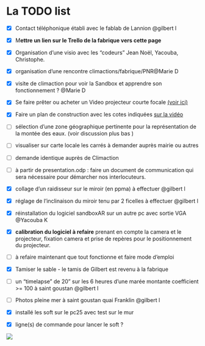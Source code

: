 ---
---

# La TODO list

- [x] Contact téléphonique établi avec le fablab de Lannion @gilbert l
- [x] M**ettre un lien sur le Trello de la fabrique vers cette page**
- [x] Organisation d’une visio avec les “codeurs” Jean Noël, Yacouba, Christophe.
- [x] organisation d’une rencontre climactions/fabrique/PNR@Marie D
- [x] visite de climaction pour voir la Sandbox et apprendre son fonctionnement ? @Marie D

- [x] Se faire prêter ou acheter un Video projecteur courte focale [(voir ici)](https://paper.dropbox.com/doc/liens-divers-et-varies--ASHvSE9X5iXmXezw1mh1J5WHAg-hKVlU1NFQK03hLUY9jw1x)
- [x] Faire un plan de construction avec les cotes indiquées [sur la vidéo](https://paper.dropbox.com/doc/liens-divers-et-varies--ASHvSE9X5iXmXezw1mh1J5WHAg-hKVlU1NFQK03hLUY9jw1x)
- [ ] sélection d’une zone géographique pertinente pour la représentation de la montée des eaux.  (voir discussion plus bas )
- [ ] visualiser sur carte locale les carrés à demander auprès mairie ou autres
- [ ] demande identique auprès de Climaction
- [ ] à partir de presentation.odp :  faire un document de communication qui sera nécessaire pour démarcher nos interlocuteurs.


- [x] collage  d’un raidisseur sur le miroir (en ppma) à effectuer @gilbert l
- [x] réglage de l’inclinaison du miroir tenu par 2 ficelles à effectuer @gilbert l
- [x] réinstallation du logiciel sandboxAR sur un autre pc avec sortie VGA @Yacouba K
- [x] **calibration du logiciel à refaire** prenant en compte la camera et le projecteur, fixation camera et  prise de repères pour le positionnement du projecteur.
- [ ] à refaire maintenant que tout fonctionne et faire mode d’emploi
- [x] Tamiser le sable - le tamis de Gilbert est revenu à la fabrique
- [ ] un “timelapse” de 20” sur les 6 heures d’une marée montante coefficient >= 100 à saint goustan @gilbert l
- [ ] Photos pleine mer à saint goustan quai Franklin  @gilbert l

- [x] installé les soft sur le pc25 avec test sur le mur
- [x] ligne(s) de commande pour lancer le soft ?

![](https://d2mxuefqeaa7sj.cloudfront.net/s_DA449CE77163142EBDC65072BB3CF6B42770A9D32263ADEAA96AE5F3316FD513_1536963279744_ARSandboxLayout.png)
